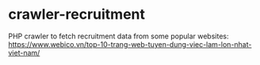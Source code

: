 # crawler-recruitment
PHP crawler to fetch recruitment data from some popular websites: https://www.webico.vn/top-10-trang-web-tuyen-dung-viec-lam-lon-nhat-viet-nam/
